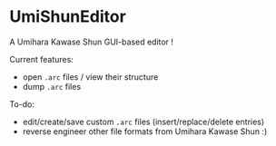 # UmiShunEditor

A Umihara Kawase Shun GUI-based editor !

Current features:
- open `.arc` files / view their structure
- dump `.arc` files

To-do:
- edit/create/save custom `.arc` files (insert/replace/delete entries)
- reverse engineer other file formats from Umihara Kawase Shun :)